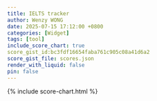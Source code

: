 ```yaml
---
title: IELTS tracker
author: Wenzy WONG
date: 2025-07-15 17:12:00 +0800
categories: [Widget]
tags: [tool]
include_score_chart: true
score_gist_id:bc3fdf16654faba761c905c08a41d6a2
score_gist_file: scores.json
render_with_liquid: false
pin: false
---
```

{% include score-chart.html %}
